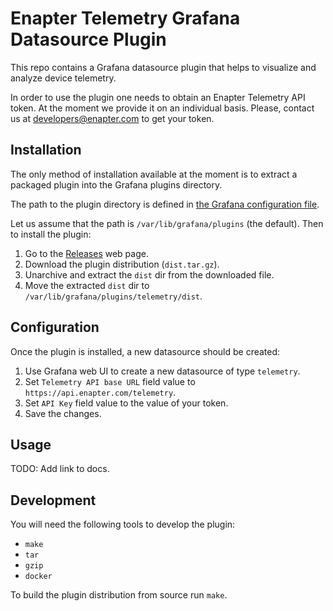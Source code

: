 # Enapter Telemetry Grafana Datasource Plugin

This repo contains a Grafana datasource plugin that helps to visualize and
analyze device telemetry.

In order to use the plugin one needs to obtain an Enapter Telemetry API
token. At the moment we provide it on an individual basis. Please, contact
us at [developers@enapter.com](mailto:developers@enapter.com) to get your token.

## Installation

The only method of installation available at the moment is to extract a
packaged plugin into the Grafana plugins directory.

The path to the plugin directory is defined in [the Grafana configuration
file](https://grafana.com/docs/grafana/latest/administration/configuration/#plugins).

Let us assume that the path is `/var/lib/grafana/plugins` (the default). Then
to install the plugin:

1. Go to the
   [Releases](https://github.com/Enapter/telemetry-grafana-datasource-plugin/releases)
   web page.
2. Download the plugin distribution (`dist.tar.gz`).
3. Unarchive and extract the `dist` dir from the downloaded file.
4. Move the extracted `dist` dir to `/var/lib/grafana/plugins/telemetry/dist`.

## Configuration

Once the plugin is installed, a new datasource should be created:

1. Use Grafana web UI to create a new datasource of type `telemetry`.
2. Set `Telemetry API base URL` field value to `https://api.enapter.com/telemetry`.
3. Set `API Key` field value to the value of your token.
4. Save the changes.

## Usage

TODO: Add link to docs.

## Development

You will need the following tools to develop the plugin:

- `make`
- `tar`
- `gzip`
- `docker`

To build the plugin distribution from source run `make`.
